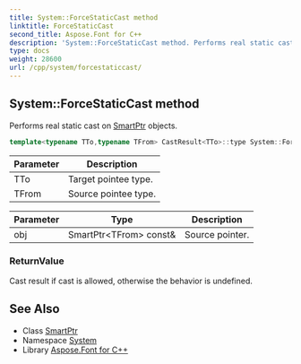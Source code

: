 ```yaml
---
title: System::ForceStaticCast method
linktitle: ForceStaticCast
second_title: Aspose.Font for C++
description: 'System::ForceStaticCast method. Performs real static cast on SmartPtr objects in C++.'
type: docs
weight: 28600
url: /cpp/system/forcestaticcast/
---
```

## System::ForceStaticCast method


Performs real static cast on [SmartPtr](../smartptr/) objects.

```cpp
template<typename TTo,typename TFrom> CastResult<TTo>::type System::ForceStaticCast(SmartPtr<TFrom> const &obj)
```


| Parameter | Description |
| --- | --- |
| TTo | Target pointee type. |
| TFrom | Source pointee type. |

| Parameter | Type | Description |
| --- | --- | --- |
| obj | SmartPtr\<TFrom\> const\& | Source pointer. |

### ReturnValue

Cast result if cast is allowed, otherwise the behavior is undefined.

## See Also

* Class [SmartPtr](../smartptr/)
* Namespace [System](../)
* Library [Aspose.Font for C++](../../)
